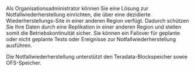 Als Organisationsadministrator können Sie eine Lösung zur Notfallwiederherstellung einrichten, die über eine dezidierte Wiederherstellungs-Site in einer anderen Region verfügt. Dadurch schützen Sie Ihre Daten durch eine Replikation in einer anderen Region und stellen somit die Betriebskontinuität sicher. Sie können ein Failover für geplante oder nicht geplante Tests oder Ereignisse zur Notfallwiederherstellung ausführen.

Die Notfallwiederherstellung unterstützt den Teradata-Blockspeicher sowie OFS-Speicher.

